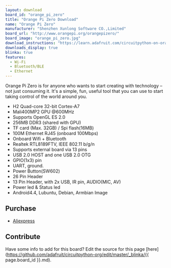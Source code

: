 ```yaml
---
layout: download
board_id: "orange_pi_zero"
title: "Orange Pi Zero Download"
name: "Orange Pi Zero"
manufacturer: "Shenzhen Xunlong Software CO.,Limited"
board_url: "http://www.orangepi.org/orangepizero/"
board_image: "orange_pi_zero.jpg"
download_instructions: "https://learn.adafruit.com/circuitpython-on-orangepi-linux/circuitpython-orangepi"
downloads_display: true
blinka: true
features:
  - Wi-Fi
  - Bluetooth/BLE
  - Ethernet
---
```


Orange Pi Zero is for anyone who wants to start creating with technology – not just consuming it. It's a simple, fun, useful tool that you can use to start taking control of the world around you.

- H2 Quad-core 32-bit Cortex-A7
- Mali400MP2 GPU @600MHz
- Supports OpenGL ES 2.0
- 256MB DDR3 (shared with GPU)
- TF card (Max. 32GB) / Spi flash(16MB)
- 100M Ethernet RJ45 (onboard 100Mbps)
- Onboard Wifi + Bluetooth
- Realtek RTL8189FTV, IEEE 802.11 b/g/n
- Supports external board via 13 pins
- USB 2.0 HOST and one USB 2.0 OTG
- GPIO(1x3) pin
- UART, ground.
- Power Button(SW602)
- 26 Pin Header
- 13 Pin Header, with 2x USB, IR pin, AUDIO(MIC, AV)
- Power led & Status led
- Android4.4, Lubuntu, Debian, Armbian Image

## Purchase
* [Aliexpress](https://www.aliexpress.com/item/4000049806939.html?spm=2114.12010612.8148356.1.7a5b1debQdbkLe)

## Contribute

Have some info to add for this board? Edit the source for this page [here](https://github.com/adafruit/circuitpython-org/edit/master/_blinka/{{ page.board_id }}.md).
